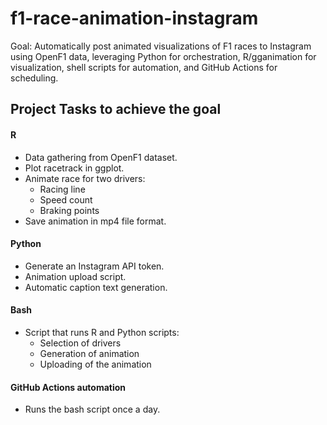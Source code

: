 # f1-race-animation-instagram
Goal: Automatically post animated visualizations of F1 races to Instagram using OpenF1 data, leveraging Python for orchestration, R/gganimation for visualization, shell scripts for automation, and GitHub Actions for scheduling.

## Project Tasks to achieve the goal

#### R
- Data gathering from OpenF1 dataset.
- Plot racetrack in ggplot.
- Animate race for two drivers:
   	- Racing line
   	- Speed count
   	- Braking points
- Save animation in mp4 file format.

#### Python
- Generate an Instagram API token.
- Animation upload script.
- Automatic caption text generation.

#### Bash
- Script that runs R and Python scripts:
  - Selection of drivers
  - Generation of animation
  - Uploading of the animation

#### GitHub Actions automation
- Runs the bash script once a day.
